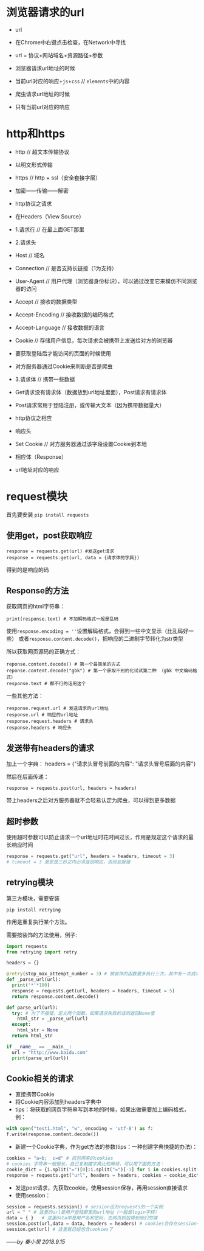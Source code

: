 # 浏览器请求的url

- url
 - 在Chrome中右键点击检查，在Network中寻找
 - url = 协议+网站域名+资源路径+参数

- 浏览器请求url地址的时候
 - 当前url对应的响应+`js`+`css` // `elements`中的内容
- 爬虫请求url地址的时候
 - 只有当前url对应的响应

# http和https

- http // 超文本传输协议
 - 以明文形式传输
- https // http + ssl（安全套接字层）
 - 加密——传输——解密

- http协议之请求
 - 在Headers（View Source）
 - 1.请求行 // 在最上面GET那里
 - 2.请求头
  - Host // 域名
  - Connection // 是否支持长链接（1为支持）
  - User-Agent // 用户代理（浏览器身份标识），可以通过改变它来模仿不同浏览器的访问
  - Accept // 接收的数据类型
  - Accept-Encoding // 接收数据的编码格式
  - Accept-Language // 接收数据的语言
  - Cookie // 存储用户信息，每次请求会被携带上发送给对方的浏览器
   - 要获取登陆后才能访问的页面的时候使用
   - 对方服务器通过Cookie来判断是否是爬虫
 - 3.请求体 // 携带一些数据
  - Get请求没有请求体（数据放到url地址里面），Post请求有请求体
   - Post请求常用于登陆注册，或传输大文本（因为携带数据量大）

- http协议之相应
 - 响应头
  - Set Cookie // 对方服务器通过该字段设置Cookie到本地
 - 相应体（Response）
  - url地址对应的响应

# request模块

首先要安装 `pip install requests`

## 使用get，post获取响应

```
response = requests.get(url) #发送get请求
response = requests.get(url, data = {请求体的字典})
```
得到的是响应的码

## Response的方法

获取网页的html字符串：
```
print(response.text) # 不加解码格式一般是乱码
```
使用`response.encoding = ''`设置解码格式，会得到一些中文显示（比乱码好一些）
或者`response.content.decode()`，把响应的二进制字节转化为str类型

所以获取网页源码的正确方式：
```
reponse.content.decode() # 第一个最简单的方式
reponse.content.decode("gbk") # 第一个获取不到的化试试第二种 （gbk 中文编码格式）
response.text # 都不行的话用这个
```

一些其他方法：
```
response.request.url # 发送请求的url地址
response.url # 响应的url地址
response.request.headers # 请求头
response.headers # 响应头
```

## 发送带有headers的请求

加上一个字典：
headers = {"请求头冒号前面的内容": "请求头冒号后面的内容"}

然后在后面传递：
```
response = requests.post(url, headers = headers)
```
带上headers之后对方服务器就不会轻易认定为爬虫，可以得到更多数据

## 超时参数

使用超时参数可以防止请求一个url地址时花时间过长，作用是规定这个请求的最长响应时间
```python
response = requests.get("url", headers = headers, timeout = 3)
# timeout = 3 意思是三秒之内必须返回响应，否则会报错
```

## retrying模块

第三方模块，需要安装
```
pip install retrying
```
作用是重复执行某个方法。

需要按装饰的方法使用，例子:
```python
import requests
from retrying import retry

headers = {}

@retry(stop_max_attempt_number = 3) # 被装饰的函数最多执行三次，其中有一次成功则继续执行，三次都错误则报错
def _parse_url(url):
  print('*'*100)
  response = requests.get(url, headers = headers, timeout = 5)
  return response.content.decode()

def parse_url(url):
  try: # 为了不报错，定义两个函数，如果请求失败的话则返回None值
    html_str = _parse_url(url)
  except:
    html_str = None
  return html_str

if __name__ == __main__:
  url = "http://www.baidu.com"
  print(parse_url(url))
```

## Cookie相关的请求

- 直接携带Cookie
 - 将Cookie内容添加到headers字典中
  - tips：将获取的网页字符串写到本地的时候，如果出做需要加上编码格式，例：
```python
with open("test1.html", "w", encoding = 'utf-8') as f:
f.write(response.content.decode())
```
 - 新建一个Cookie字典，作为get方法的参数(tips：一种创建字典快捷的办法)：
```python
cookies = "a=b;  c=d" # 抓包得来的cookies
# cookies 字符串一般很长，自己复制建字典比较麻烦，可以用下面的方法：
cookie_dict = {i.split("=")[0]:i.split("=")[-1] for i in cookies.split("; ")}
response = requests.get("url", headers = headers, cookies = cookie_dict)
```
- 发送post请求，先获取cookie，使用session保存，再用session直接请求
 - 使用session：
```python
session = requests.session() # session设为requests的一个实例
url = " " # 这里的url是用户登陆那里的url地址（一般是login字样）
data = { }   # 这里data中是用户名和密码，去网页抓包得到他们的键
session.post(url,data = data, headers = headers) # cookies会存在session中，下次使用session会自动带上cookies
session.get(url) # 这里就已经包含cookies了
```

*——by 秦小炅 2018.9.15*
